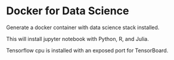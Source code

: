 # Docker for Data Science 
Generate a docker container with data science stack installed.

This will install jupyter notebook with Python, R, and Julia.

Tensorflow cpu is installed with an exposed port for TensorBoard.
